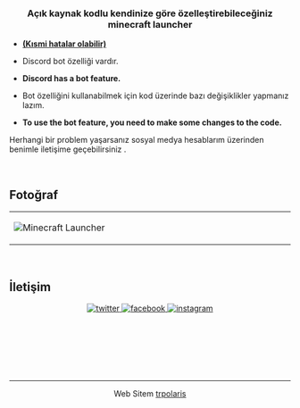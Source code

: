 ### <div align="center">Açık kaynak kodlu kendinize göre özelleştirebileceğiniz minecraft launcher</div>  
  

- **<ins>(Kısmi hatalar olabilir)</ins>**  
  

- Discord bot özelliği vardır.  
  

- **Discord has a bot feature.**  
  

- Bot özelliğini kullanabilmek için kod üzerinde bazı değişiklikler yapmanız lazım.  
  

- **To use the bot feature, you need to make some changes to the code.**  
  

Herhangi bir problem yaşarsanız sosyal medya hesablarım üzerinden benimle iletişime geçebilirsiniz .  
  

<br/>  


## Fotoğraf  
<table><tr><td valign="top" width="33%">

![Minecraft Launcher](https://i.imgur.com/WJtwWlO_d.webp?maxwidth=760&fidelity=grand)  

</td></tr></table>  

<br/>  


## İletişim  
<div align="center">
<a href="https://twitter.com/trpolaris" target="_blank">
<img src=https://img.shields.io/badge/twitter-%2300acee.svg?&style=for-the-badge&logo=twitter&logoColor=white alt=twitter style="margin-bottom: 5px;" />
</a>
<a href="https://www.facebook.com/TRPOLARISSS" target="_blank">
<img src=https://img.shields.io/badge/facebook-%232E87FB.svg?&style=for-the-badge&logo=facebook&logoColor=white alt=facebook style="margin-bottom: 5px;" />
</a>
<a href="https://instagram.com/celill.ylmz" target="_blank">
<img src=https://img.shields.io/badge/instagram-%23000000.svg?&style=for-the-badge&logo=instagram&logoColor=white alt=instagram style="margin-bottom: 5px;" />
</a>  
</div>  
  

<br/>  



  

<br/>  



  

<br/>  

  

<br/>  

  

<br/>  


<br />

----
<div align="center">Web Sitem <a href="https://trpolaris.hiz.tc/" target="_blank">trpolaris</a></div>
